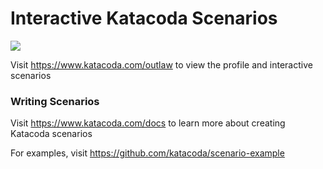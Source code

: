 # Interactive Katacoda Scenarios

[![](http://shields.katacoda.com/katacoda/outlaw/count.svg)](https://www.katacoda.com/outlaw "Get your profile on Katacoda.com")

Visit https://www.katacoda.com/outlaw to view the profile and interactive scenarios

### Writing Scenarios
Visit https://www.katacoda.com/docs to learn more about creating Katacoda scenarios

For examples, visit https://github.com/katacoda/scenario-example
